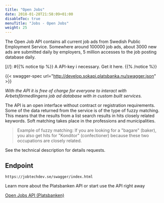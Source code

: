 ```yaml
---
title: "Open Jobs"
date: 2018-01-28T21:58:09+01:00
disableToc: true
menuTitle: "Jobs - Open Jobs"
weight: 25
---
```


The Open Job API contains all current job ads from Swedish Public Employment Service. Somewhere around 100000 job ads, about 3000 new ads are submitted daily by employers, 5 million accesses to the job posting database daily.

[//]: #{{% notice tip %}}
A API-key i necessary. Get it here.
{{% /notice %}}

<!--
{{< oai-spec url="http://develop.sokapi.platsbanka.nu/swagger.json" api_key="special-key" >}}
-->

{{< swagger-spec url="http://develop.sokapi.platsbanka.nu/swagger.json" >}}

*With the API it is free of charge for everyone to interact with Arbetsförmedlingens job ad database with in custom built services.*

The API is an open interface without contract or registration requirements. Some of the data returned from the service is of the type of fuzzy matching.
This means that the results from a list search results in hits closely related keywords. Soft matching takes place in the professions and municipalities.

>Example of fuzzy matching:
If you are looking for a "bagare" (baker), you also get hits for "Konditor" (confectioner) because these two occupations are closely related.

See the technical description for details requests.

## Endpoint
````
https://jobtechdev.se/swagger/index.html
````


Learn more about the Platsbanken API or start use the API right away

[Open Jobs API (Platsbanken)](/https://jobtechdev.se/doc/api/apiconsole/?urls.primaryName=Jobs%20-%20Online%20Jobs%20-%20Deprecated#/platsannonser)
